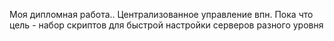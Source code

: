 Моя дипломная работа.. Централизованное управление впн.
Пока что цель - набор скриптов для быстрой настройки серверов разного уровня